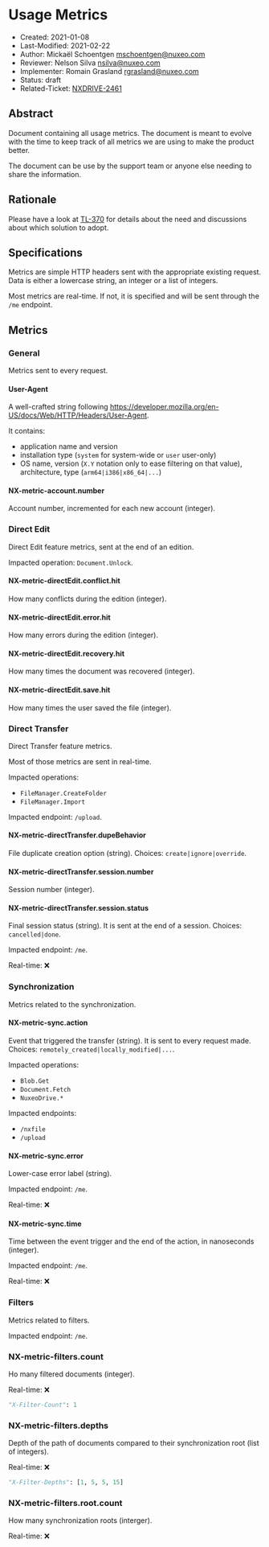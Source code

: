 # Usage Metrics

- Created: 2021-01-08
- Last-Modified: 2021-02-22
- Author: Mickaël Schoentgen <mschoentgen@nuxeo.com>
- Reviewer: Nelson Silva <nsilva@nuxeo.com>
- Implementer: Romain Grasland <rgrasland@nuxeo.com>
- Status: draft
- Related-Ticket: [NXDRIVE-2461](https://jira.nuxeo.com/browse/NXDRIVE-2461)

## Abstract

Document containing all usage metrics.
The document is meant to evolve with the time to keep track of all metrics we are using to make the product better.

The document can be use by the support team or anyone else needing to share the information.

## Rationale

Please have a look at [TL-370](https://jira.nuxeo.com/browse/TL-370) for details about the need and discussions about which solution to adopt.

## Specifications

Metrics are simple HTTP headers sent with the appropriate existing request.
Data is either a lowercase string, an integer or a list of integers.

Most metrics are real-time. If not, it is specified and will be sent through the `/me` endpoint.

## Metrics

### General

Metrics sent to every request.

#### User-Agent

A well-crafted string following https://developer.mozilla.org/en-US/docs/Web/HTTP/Headers/User-Agent.

It contains:

- application name and version
- installation type (`system` for system-wide or `user` user-only)
- OS name, version (`X.Y` notation only to ease filtering on that value), architecture, type (`arm64|i386|x86_64|...`)

#### NX-metric-account.number

Account number, incremented for each new account (integer).

### Direct Edit

Direct Edit feature metrics, sent at the end of an edition.

Impacted operation: `Document.Unlock`.

#### NX-metric-directEdit.conflict.hit

How many conflicts during the edition (integer).

#### NX-metric-directEdit.error.hit

How many errors during the edition (integer).

#### NX-metric-directEdit.recovery.hit

How many times the document was recovered (integer).

#### NX-metric-directEdit.save.hit

How many times the user saved the file (integer).

### Direct Transfer

Direct Transfer feature metrics.

Most of those metrics are sent in real-time.

Impacted operations:

- `FileManager.CreateFolder`
- `FileManager.Import`

Impacted endpoint: `/upload`.

#### NX-metric-directTransfer.dupeBehavior

File duplicate creation option (string). Choices: `create|ignore|override`.

#### NX-metric-directTransfer.session.number

Session number (integer).

#### NX-metric-directTransfer.session.status

Final session status (string). It is sent at the end of a session. Choices: `cancelled|done`.

Impacted endpoint: `/me`.

Real-time: ❌

### Synchronization

Metrics related to the synchronization.

#### NX-metric-sync.action

Event that triggered the transfer (string). It is sent to every request made.
Choices: `remotely_created|locally_modified|...`.

Impacted operations:

- `Blob.Get`
- `Document.Fetch`
- `NuxeoDrive.*`

Impacted endpoints:

- `/nxfile`
- `/upload`

#### NX-metric-sync.error

Lower-case error label (string).

Impacted endpoint: `/me`.

Real-time: ❌

#### NX-metric-sync.time

Time between the event trigger and the end of the action, in nanoseconds (integer).

Impacted endpoint: `/me`.

Real-time: ❌

### Filters

Metrics related to filters.

Impacted endpoint: `/me`.

### NX-metric-filters.count

Ho many filtered documents (integer).

Real-time: ❌

```python
"X-Filter-Count": 1
```

### NX-metric-filters.depths

Depth of the path of documents compared to their synchronization root (list of integers).

Real-time: ❌

```python
"X-Filter-Depths": [1, 5, 5, 15]
```

### NX-metric-filters.root.count

How many synchronization roots (interger).

Real-time: ❌
